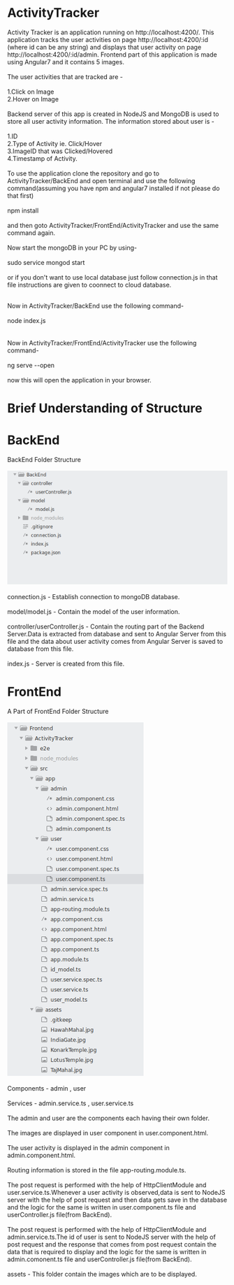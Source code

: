# ActivityTracker
Activity Tracker is an application running on http://localhost:4200/. This application tracks the user activities on page
http://localhost:4200/:id (where id can be any string) and displays that user activity on page http://localhost:4200/:id/admin.
Frontend part of this application is made using Angular7 and it contains 5 images.
</br>
</br>
The user activities that are tracked are -
</br>
</br>
1.Click on Image
</br>
2.Hover on Image
</br>
</br>
Backend server of this app is created in NodeJS and MongoDB is used to store all user activity information.
The information stored about user is -
</br>
</br>
1.ID
</br>
2.Type of Activity ie. Click/Hover
</br>
3.ImageID that was Clicked/Hovered
</br>
4.Timestamp of Activity.
</br>
</br>
To use the application clone the repository and go to ActivityTracker/BackEnd and open terminal and use the following command(assuming you have npm and angular7 installed if not please do that first)
</br>
</br>
npm install
</br>
</br>
and then goto ActivityTracker/FrontEnd/ActivityTracker and use the same command again.
</br>
</br>
Now start the mongoDB in your PC by using-
</br>
</br>
sudo service mongod start
</br>
</br>
or if you don't want to use local database just follow connection.js in that file instructions are given to coonnect to cloud database.
</br>
</br>

Now in ActivityTracker/BackEnd use the following command-
</br>
</br>
node index.js  
</br>
</br>
Now in ActivityTracker/FrontEnd/ActivityTracker use the following command-
</br>
</br>
ng serve --open
</br>
</br>
now this will open the application in your browser.

# Brief Understanding of Structure
# BackEnd
BackEnd Folder Structure
</br>
</br>
![BackEndStructure](BackEndStructure.png)
</br>
</br>
connection.js - Establish connection to mongoDB database.
</br>
</br>
model/model.js - Contain the model of the user information.
</br>
</br>
controller/userController.js - Contain the routing part of the Backend Server.Data is extracted from database and sent to Angular Server from this file and the data about user activity comes from Angular Server is saved to database from this file.
</br>
</br>
index.js - Server is created from this file.

# FrontEnd
A Part of FrontEnd Folder Structure
</br>
</br>
![FrontEndStructure](FrontEndStructure.png)
</br>
</br>
Components - admin , user
</br>
</br>
Services - admin.service.ts , user.service.ts
</br>
</br>
The admin and user are the components each having their own folder.
</br>
</br>
The images are displayed in user component in user.component.html.
</br>
</br>
The user activity is displayed in the admin component in admin.component.html.
</br>
</br>
Routing information is stored in the file app-routing.module.ts.
</br>
</br>
The post request is performed with the help of HttpClientModule and user.service.ts.Whenever a user activity is observed,data is sent to NodeJS server with the help of post request and then data gets save in the database and the logic for the same is written in  user.component.ts file and userController.js file(from BackEnd).
</br>
</br>
The post request is performed with the help of HttpClientModule and admin.service.ts.The id of user is sent to NodeJS server with the help of post request and the response that comes from post request contain the data that is required to display and the logic for the same is written in admin.comonent.ts file and userController.js file(from BackEnd).
</br>
</br>
assets - This folder contain the images which are to be displayed.



